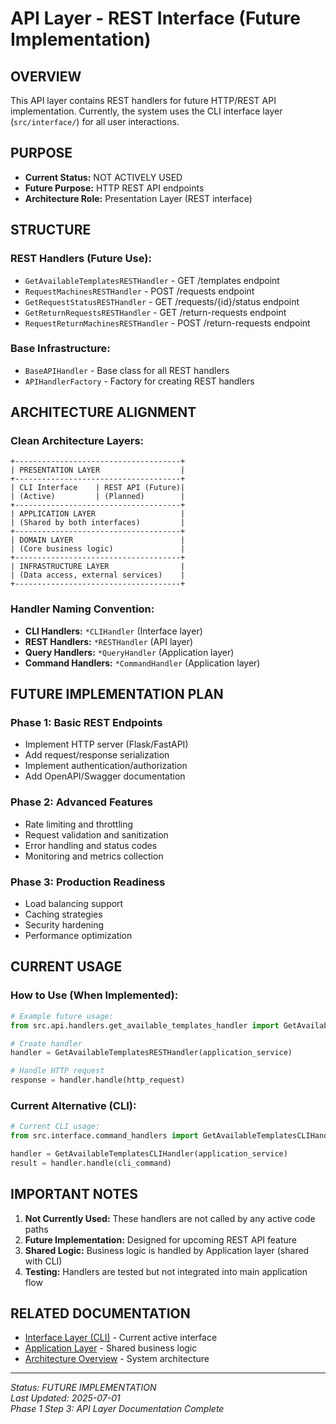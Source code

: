 # API Layer - REST Interface (Future Implementation)

## OVERVIEW
This API layer contains REST handlers for future HTTP/REST API implementation. Currently, the system uses the CLI interface layer (`src/interface/`) for all user interactions.

## PURPOSE
- **Current Status:** NOT ACTIVELY USED
- **Future Purpose:** HTTP REST API endpoints
- **Architecture Role:** Presentation Layer (REST interface)

## STRUCTURE

### **REST Handlers (Future Use):**
- `GetAvailableTemplatesRESTHandler` - GET /templates endpoint
- `RequestMachinesRESTHandler` - POST /requests endpoint  
- `GetRequestStatusRESTHandler` - GET /requests/{id}/status endpoint
- `GetReturnRequestsRESTHandler` - GET /return-requests endpoint
- `RequestReturnMachinesRESTHandler` - POST /return-requests endpoint

### **Base Infrastructure:**
- `BaseAPIHandler` - Base class for all REST handlers
- `APIHandlerFactory` - Factory for creating REST handlers

## ARCHITECTURE ALIGNMENT

### **Clean Architecture Layers:**
```
+-------------------------------------+
| PRESENTATION LAYER                  |
+-------------------------------------+
| CLI Interface    | REST API (Future)|
| (Active)         | (Planned)        |
+-------------------------------------+
| APPLICATION LAYER                   |
| (Shared by both interfaces)         |
+-------------------------------------+
| DOMAIN LAYER                        |
| (Core business logic)               |
+-------------------------------------+
| INFRASTRUCTURE LAYER                |
| (Data access, external services)    |
+-------------------------------------+
```

### **Handler Naming Convention:**
- **CLI Handlers:** `*CLIHandler` (Interface layer)
- **REST Handlers:** `*RESTHandler` (API layer) 
- **Query Handlers:** `*QueryHandler` (Application layer)
- **Command Handlers:** `*CommandHandler` (Application layer)

## FUTURE IMPLEMENTATION PLAN

### **Phase 1: Basic REST Endpoints**
- Implement HTTP server (Flask/FastAPI)
- Add request/response serialization
- Implement authentication/authorization
- Add OpenAPI/Swagger documentation

### **Phase 2: Advanced Features**
- Rate limiting and throttling
- Request validation and sanitization
- Error handling and status codes
- Monitoring and metrics collection

### **Phase 3: Production Readiness**
- Load balancing support
- Caching strategies
- Security hardening
- Performance optimization

## CURRENT USAGE

### **How to Use (When Implemented):**
```python
# Example future usage:
from src.api.handlers.get_available_templates_handler import GetAvailableTemplatesRESTHandler

# Create handler
handler = GetAvailableTemplatesRESTHandler(application_service)

# Handle HTTP request
response = handler.handle(http_request)
```

### **Current Alternative (CLI):**
```python
# Current CLI usage:
from src.interface.command_handlers import GetAvailableTemplatesCLIHandler

handler = GetAvailableTemplatesCLIHandler(application_service)
result = handler.handle(cli_command)
```

## IMPORTANT NOTES

1. **Not Currently Used:** These handlers are not called by any active code paths
2. **Future Implementation:** Designed for upcoming REST API feature
3. **Shared Logic:** Business logic is handled by Application layer (shared with CLI)
4. **Testing:** Handlers are tested but not integrated into main application flow

## RELATED DOCUMENTATION
- [Interface Layer (CLI)](../interface/README.md) - Current active interface
- [Application Layer](../application/README.md) - Shared business logic
- [Architecture Overview](../../docs/architecture.md) - System architecture

---

*Status: FUTURE IMPLEMENTATION*  
*Last Updated: 2025-07-01*  
*Phase 1 Step 3: API Layer Documentation Complete*
